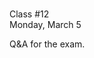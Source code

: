 <div class="lecture1">

<div class="column_date">
<p markdown="block">

 <br> 
Class #12<br> 
Monday, March 5
</p>
</div>
<div class="column_materials">
<p markdown="block">

Q&amp;A for the exam. 

</p>
</div>

<div class="column_assign">
<p markdown="block">


</p>
</div>

</div>
